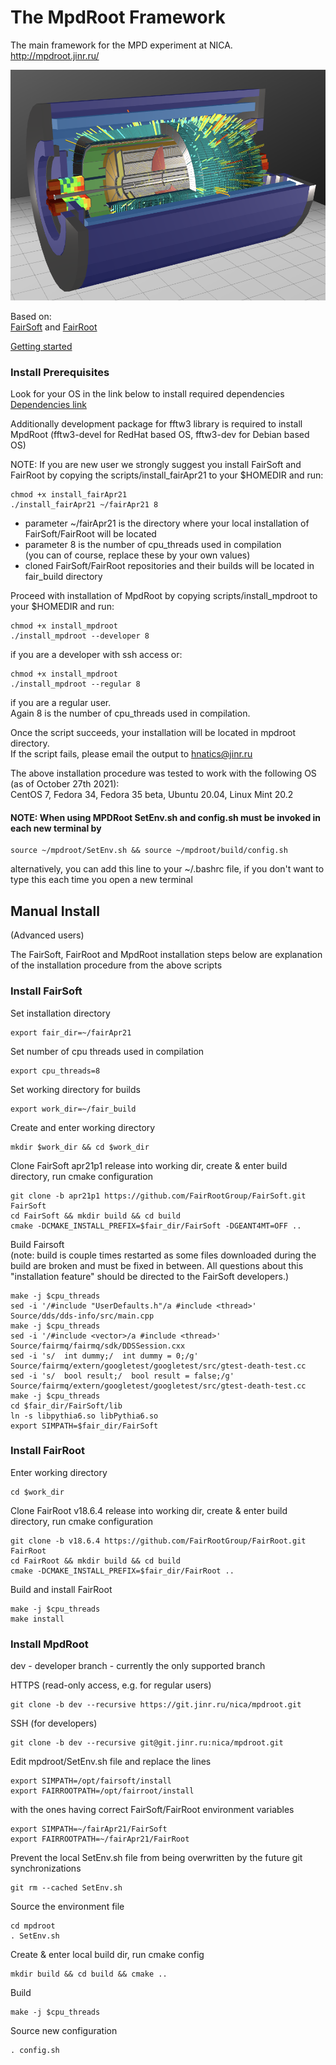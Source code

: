# <b>The MpdRoot Framework </b>
The main framework for the MPD experiment at NICA.  
http://mpdroot.jinr.ru/  

<img src="eventdisplay/evepic.png" width="600">

Based on:  
[FairSoft](https://github.com/FairRootGroup/FairSoft) 
and 
[FairRoot](https://github.com/FairRootGroup/FairRoot)

[Getting started](http://mpdroot.jinr.ru/mpdroot-start-guide/)

### Install Prerequisites 
Look for your OS in the link below to install required dependencies  
[Dependencies link](https://github.com/FairRootGroup/FairSoft/blob/master/legacy/dependencies.md)

Additionally development package for fftw3 library is required to install MpdRoot
(fftw3-devel for RedHat based OS, fftw3-dev for Debian based OS)

NOTE: If you are new user we strongly suggest you install FairSoft and FairRoot by copying the scripts/install_fairApr21 to your $HOMEDIR
and run:  
```
chmod +x install_fairApr21
./install_fairApr21 ~/fairApr21 8
```
- parameter ~/fairApr21 is the directory where your local installation of FairSoft/FairRoot will be located  
- parameter 8 is the number of cpu_threads used in compilation  
(you can of course, replace these by your own values)  
- cloned FairSoft/FairRoot repositories and their builds will be located in fair_build directory  

Proceed with installation of MpdRoot by copying scripts/install_mpdroot to your $HOMEDIR and run:  
```
chmod +x install_mpdroot
./install_mpdroot --developer 8
```
if you are a developer with ssh access or:  
```
chmod +x install_mpdroot
./install_mpdroot --regular 8
```
if you are a regular user.  
Again 8 is the number of cpu_threads used in compilation.  

Once the script succeeds, your installation will be located in mpdroot directory.  
If the script fails, please email the output to hnatics@jinr.ru   

The above installation procedure was tested to work with the following OS (as of October 27th 2021):  
CentOS 7, Fedora 34, Fedora 35 beta, Ubuntu 20.04, Linux Mint 20.2  

#### NOTE: When using MPDRoot SetEnv.sh and config.sh must be invoked in each new terminal by
```
source ~/mpdroot/SetEnv.sh && source ~/mpdroot/build/config.sh
```
alternatively, you can  add this line to your ~/.bashrc file, if you don't want to type this each time you open a new terminal


## Manual Install
  (Advanced users)  
  
The FairSoft, FairRoot and MpdRoot installation steps below are explanation of the installation procedure from the above scripts  

### Install FairSoft 

Set installation directory  
```
export fair_dir=~/fairApr21  
```
Set number of cpu threads used in compilation  
```
export cpu_threads=8
```
Set working directory for builds  
```
export work_dir=~/fair_build
```
Create and enter working directory  
```
mkdir $work_dir && cd $work_dir
```
Clone FairSoft apr21p1 release into working dir, create & enter build directory, run cmake configuration  
```
git clone -b apr21p1 https://github.com/FairRootGroup/FairSoft.git FairSoft  
cd FairSoft && mkdir build && cd build
cmake -DCMAKE_INSTALL_PREFIX=$fair_dir/FairSoft -DGEANT4MT=OFF ..

```
Build Fairsoft  
(note: build is couple times restarted as some files downloaded during the build are broken and must be fixed in between.
All questions about this "installation feature" should be directed to the FairSoft developers.)  
```
make -j $cpu_threads
sed -i '/#include "UserDefaults.h"/a #include <thread>' Source/dds/dds-info/src/main.cpp
make -j $cpu_threads
sed -i '/#include <vector>/a #include <thread>' Source/fairmq/fairmq/sdk/DDSSession.cxx
sed -i 's/  int dummy;/  int dummy = 0;/g' Source/fairmq/extern/googletest/googletest/src/gtest-death-test.cc
sed -i 's/  bool result;/  bool result = false;/g' Source/fairmq/extern/googletest/googletest/src/gtest-death-test.cc
make -j $cpu_threads
cd $fair_dir/FairSoft/lib
ln -s libpythia6.so libPythia6.so
export SIMPATH=$fair_dir/FairSoft
```

### Install FairRoot

Enter working directory  

```
cd $work_dir
```
   
Clone FairRoot v18.6.4 release into working dir, create & enter build directory, run cmake configuration 
```
git clone -b v18.6.4 https://github.com/FairRootGroup/FairRoot.git FairRoot
cd FairRoot && mkdir build && cd build
cmake -DCMAKE_INSTALL_PREFIX=$fair_dir/FairRoot ..

```
Build and install FairRoot
```
make -j $cpu_threads
make install
```

### Install MpdRoot
dev - developer branch - currently the only supported branch   
  
HTTPS (read-only access, e.g. for regular users)
```        
git clone -b dev --recursive https://git.jinr.ru/nica/mpdroot.git  

```

SSH (for developers)  

``` 
git clone -b dev --recursive git@git.jinr.ru:nica/mpdroot.git 
```

Edit mpdroot/SetEnv.sh file and replace the lines
```
export SIMPATH=/opt/fairsoft/install
export FAIRROOTPATH=/opt/fairroot/install
```

with the ones having correct FairSoft/FairRoot environment variables

```  
export SIMPATH=~/fairApr21/FairSoft
export FAIRROOTPATH=~/fairApr21/FairRoot
```

Prevent the local  SetEnv.sh file from  being overwritten by the future git synchronizations
```
git rm --cached SetEnv.sh
```

Source the environment file
```
cd mpdroot
. SetEnv.sh
```

Create & enter local build dir, run cmake config
```
mkdir build && cd build && cmake .. 
```

Build 
```
make -j $cpu_threads
```

Source new configuration
```
. config.sh  
```


